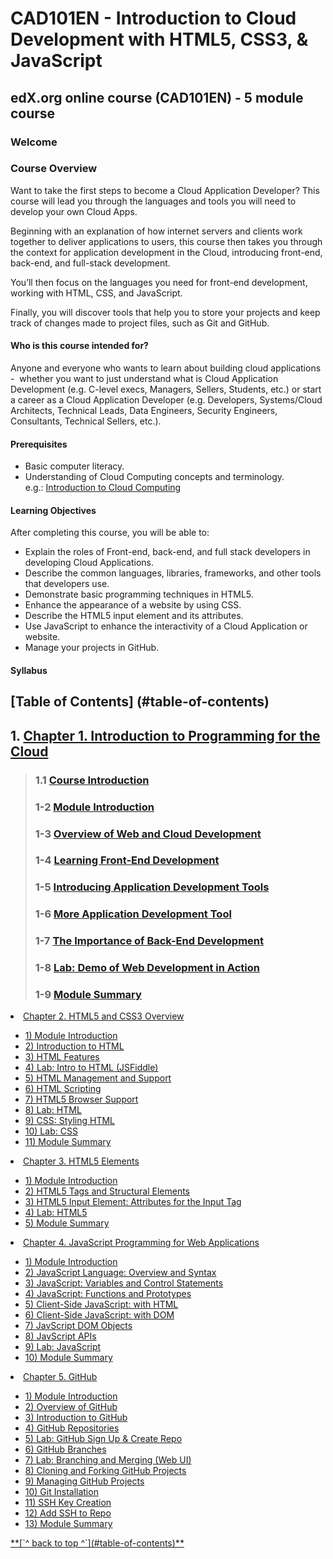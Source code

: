 # CAD101EN - Introduction to Cloud Development with HTML5, CSS3, & JavaScript

## edX.org online course (CAD101EN) - 5 module course

### Welcome

### Course Overview
<p>
Want to take the first steps to become a Cloud Application Developer? This course will lead you through the languages and tools you will need to develop your own Cloud Apps.
</p>
<p>
Beginning with an explanation of how internet servers and clients work together to deliver applications to users, this course then takes you through the context for application development in the Cloud, introducing front-end, back-end, and full-stack development.
</p>
You’ll then focus on the languages you need for front-end development, working with HTML, CSS, and JavaScript.

Finally, you will discover tools that help you to store your projects and keep track of changes made to project files, such as Git and GitHub.

#### **Who is this course intended for?**

Anyone and everyone who wants to learn about building cloud applications -  whether you want to just understand what is Cloud Application Development (e.g. C-level execs, Managers, Sellers, Students, etc.) or start a career as a Cloud Application Developer (e.g. Developers, Systems/Cloud Architects, Technical Leads, Data Engineers, Security Engineers, Consultants, Technical Sellers, etc.).

#### Prerequisites

*   Basic computer literacy.
*   Understanding of Cloud Computing concepts and terminology.  
    e.g.: [Introduction to Cloud Computing](https://www.edx.org/course/introduction-to-cloud-computing-6)

#### **Learning Objectives**

After completing this course, you will be able to:

*   Explain the roles of Front-end, back-end, and full stack developers in developing Cloud Applications.
*   Describe the common languages, libraries, frameworks, and other tools that developers use.
*   Demonstrate basic programming techniques in HTML5.
*   Enhance the appearance of a website by using CSS.
*   Describe the HTML5 input element and its attributes.
*   Use JavaScript to enhance the interactivity of a Cloud Application or website.
*   Manage your projects in GitHub.

#### Syllabus

## [Table of Contents] (#table-of-contents)

## 1. [**Chapter 1. Introduction to Programming for the Cloud**](#ch1)
>### 1.1 [**Course Introduction**](#ch1-1)
>### 1-2 [**Module Introduction**](#ch1-2)
>### 1-3 [**Overview of Web and Cloud Development**](#ch1-3)
>### 1-4 [**Learning Front-End Development**](#ch1-4)
>### 1-5 [**Introducing Application Development Tools**](#ch1-5)
>### 1-6 [**More Application Development Tool**](#ch1-6)
>### 1-7 [**The Importance of Back-End Development**](#ch1-7)
>### 1-8 [**Lab: Demo of Web Development in Action**](#ch1-8)
>### 1-9 [**Module Summary**](#ch1-9)

  <li><a href="#ch2">Chapter 2. HTML5 and CSS3 Overview</li>
  <ul>
  <li><a href="ch2-1">1) Module Introduction</li>
  <li><a href="ch2-2">2) Introduction to HTML</li>
  <li><a href="ch2-3">3) HTML Features</li>
  <li><a href="ch2-4">4) Lab: Intro to HTML (JSFiddle)</li>
  <li><a href="ch2-5">5) HTML Management and Support</li>
  <li><a href="ch2-6">6) HTML Scripting</li>
  <li><a href="ch2-7">7) HTML5 Browser Support</li>
  <li><a href="ch2-8">8) Lab: HTML</li>
  <li><a href="ch2-9">9) CSS: Styling HTML</li>
  <li><a href="ch2-10">10) Lab: CSS</li>
  <li><a href="ch2-11">11) Module Summary</li>
      </ul>
  <li><a href="#ch3">Chapter 3. HTML5 Elements</li>
  <ul>
  <li><a href="ch3-1">1) Module Introduction</li>
  <li><a href="ch3-2">2) HTML5 Tags and Structural Elements</li>
  <li><a href="ch3-3">3) HTML5 Input Element: Attributes for the Input Tag</li>
  <li><a href="ch3-4">4) Lab: HTML5</li>
  <li><a href="ch3-5">5) Module Summary</li>
      </ul>
  <li><a href="#ch4">Chapter 4. JavaScript Programming for Web Applications</li>
  <ul>
  <li><a href="ch4-1">1) Module Introduction</li>
  <li><a href="ch4-2">2) JavaScript Language: Overview and Syntax</li>
  <li><a href="ch4-3">3) JavaScript: Variables and Control Statements</li>
  <li><a href="ch4-4">4) JavaScript: Functions and Prototypes</li>
  <li><a href="ch4-5">5) Client-Side JavaScript: with HTML</li>
  <li><a href="ch4-6">6) Client-Side JavaScript: with DOM</li>
  <li><a href="ch4-7">7) JavScript DOM Objects</li>
  <li><a href="ch4-8">8) JavScript APIs</li>
  <li><a href="ch4-9">9) Lab: JavaScript</li>
  <li><a href="ch4-10">10) Module Summary</li>
      </ul>
  <li><a href="#ch5">Chapter 5. GitHub</li>
  <ul>
  <li><a href="ch5-1">1) Module Introduction</li>
  <li><a href="ch5-2">2) Overview of GitHub</li>
  <li><a href="ch5-3">3) Introduction to GitHub</li>
  <li><a href="ch5-4">4) GitHub Repositories</li>
  <li><a href="ch5-5">5) Lab: GitHub Sign Up & Create Repo</li>
  <li><a href="ch5-6">6) GitHub Branches</li>
  <li><a href="ch5-7">7) Lab: Branching and Merging (Web UI)</li>
  <li><a href="ch5-8">8) Cloning and Forking GitHub Projects</li>
  <li><a href="ch5-9">9) Managing GitHub Projects</li>
  <li><a href="ch5-10">10) Git Installation</li>
  <li><a href="ch5-11">11) SSH Key Creation</li>
  <li><a href="ch5-12">12) Add SSH to Repo</li>
  <li><a href="ch5-13">13) Module Summary</li>
      </ul>
      </ul>
      **[`^        back to top        ^`](#table-of-contents)**

